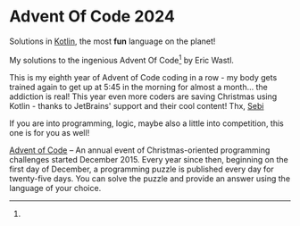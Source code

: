# Advent Of Code 2024

Solutions in [Kotlin][kotlin], the most **fun** language on the planet!

My solutions to the ingenious Advent Of Code[^aoc] by Eric Wastl.

This is my eighth year of Advent of Code coding in a row - my body gets trained again to get up at 5:45 in the
morning for almost a month... the addiction is real! This year even more coders are saving Christmas using Kotlin -
thanks to JetBrains' support and their cool content! Thx, [Sebi][sebi]

If you are into programming, logic, maybe also a little into competition, this one is for you as well!

[^aoc]:
[Advent of Code][aoc] – An annual event of Christmas-oriented programming challenges started December 2015.
Every year since then, beginning on the first day of December, a programming puzzle is published every day for
twenty-five days.
You can solve the puzzle and provide an answer using the language of your choice.

[aoc]: https://adventofcode.com

[kotlin]: https://www.kotlinlang.org/

[sebi]: https://github.com/SebastianAigner
